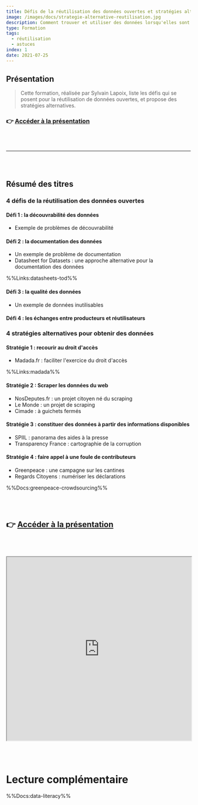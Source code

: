 ```yaml
---
title: Défis de la réutilisation des données ouvertes et stratégies alternatives
image: /images/docs/strategie-alternative-reutilisation.jpg
description: Comment trouver et utiliser des données lorsqu'elles sont difficilement accessibles ou exploitables ?
type: Formation
tags:
  - réutilisation
  - astuces
index: 1
date: 2021-07-25
--- 
```


## Présentation

> Cette formation, réalisée par Sylvain Lapoix, liste les défis qui se posent pour la réutilisation de données ouvertes, et propose des stratégies alternatives.

### 👉 [Accéder à la présentation](https://datactivist.coop/madics)

<br></br>

---

<br></br>

## Résumé des titres

### 4 défis de la réutilisation des données ouvertes

#### Défi 1 : la découvrabilité des données

- Exemple de problèmes de découvrabilité

#### Défi 2 : la documentation des données

- Un exemple de problème de documentation
- Datasheet for Datasets : une approche alternative pour la documentation des données

%%Links:datasheets-tod%%

#### Défi 3 : la qualité des données

- Un exemple de données inutilisables

#### Défi 4 : les échanges entre producteurs et réutilisateurs

### 4 stratégies alternatives pour obtenir des données

#### Stratégie 1 : recourir au droit d'accès

- Madada.fr : faciliter l'exercice du droit d'accès

%%Links:madada%%

#### Stratégie 2 : Scraper les données du web

- NosDeputes.fr : un projet citoyen né du scraping
- Le Monde : un projet de scraping
- Cimade : à guichets fermés

#### Stratégie 3 : constituer des données à partir des informations disponibles

- SPIIL : panorama des aides à la presse
- Transparency France : cartographie de la corruption

#### Stratégie 4 : faire appel à une foule de contributeurs

- Greenpeace : une campagne sur les cantines
- Regards Citoyens : numériser les déclarations

%%Docs:greenpeace-crowdsourcing%%

<br></br>

## 👉 [Accéder à la présentation](https://datactivist.coop/madics)

<br></br>

<div class="responsiveIframe">
  <iframe
    width="100%"
    height="500"
    src="https://datactivist.coop/madics">
  </iframe>
</div>

<br></br>

# Lecture complémentaire

%%Docs:data-literacy%%
